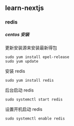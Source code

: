 ## learn-nextjs

### redis

##### centos 安装

更新安装源来安装最新得包

```
sudo yum install epel-release
sudo yum update
```

安装 redis

```
sudo yum install redis
```

后台启动 redis

```
sudo systemctl start redis
```

设置开机启动 redis

```
sudo systemctl enable redis
```
